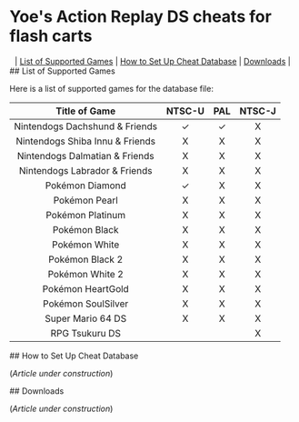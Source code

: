 # Yoe's Action Replay DS cheats for flash carts

<center>
  | <a href="#compatibility">List of Supported Games</a> | <a href="#how-to-setup">How to Set Up Cheat Database</a> | <a href="#downloads">Downloads</a> |
</center>


<a id="compatibility" name="compatibility" />
## List of Supported Games

Here is a list of supported games for the database file:

| Title of Game                   | NTSC-U | PAL   | NTSC-J |
| :---:                           | :---:  | :---: | :---:  |
| Nintendogs Dachshund & Friends  | ✓      | ✓     | X      |
| Nintendogs Shiba Innu & Friends | X      | X     | X      |
| Nintendogs Dalmatian & Friends  | X      | X     | X      |
| Nintendogs Labrador & Friends   | X      | X     | X      |
| Pokémon Diamond                 | ✓      | X     | X      |
| Pokémon Pearl                   | X      | X     | X      |
| Pokémon Platinum                | X      | X     | X      |
| Pokémon Black                   | X      | X     | X      |
| Pokémon White                   | X      | X     | X      |
| Pokémon Black 2                 | X      | X     | X      |
| Pokémon White 2                 | X      | X     | X      |
| Pokémon HeartGold               | X      | X     | X      |
| Pokémon SoulSilver              | X      | X     | X      |
| Super Mario 64 DS               | X      | X     | X      |
| RPG Tsukuru DS                  |        |       | X      |


<a id="how-to-setup" name="how-to-setup" />
## How to Set Up Cheat Database

(_Article under construction_)


<a id="downloads" name="downloads" />
## Downloads

(_Article under construction_)
